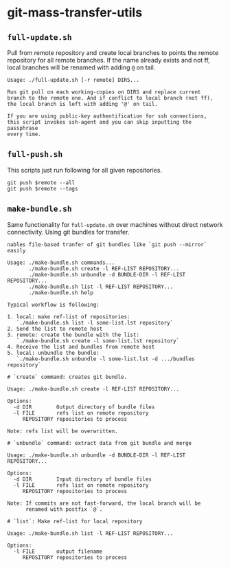 # git-mass-transfer-utils

## `full-update.sh`

Pull from remote repository and create local branches to points the
remote repository for all remote branches. If the name already exists
and not ff, local branches will be renamed with adding `@` on tail.

```
Usage: ./full-update.sh [-r remote] DIRS...

Run git pull on each working-copies on DIRS and replace current
branch to the remote one. And if conflict to local branch (not ff),
the local branch is left with adding '@' on tail.

If you are using public-key authentification for ssh connections,
this script invokes ssh-agent and you can skip inputting the passphrase
every time.
```

## `full-push.sh`

This scripts just run following for all given repositories.

```
git push $remote --all
git push $remote --tags
```

## `make-bundle.sh`

Same functionality for `full-update.sh` over machines without direct
network connectivity. Using git bundles for transfer.

```
nables file-based tranfer of git bundles like `git push --mirror` easily

Usage: ./make-bundle.sh commands...
       ./make-bundle.sh create -l REF-LIST REPOSITORY...
       ./make-bundle.sh unbundle -d BUNDLE-DIR -l REF-LIST REPOSITORY...
       ./make-bundle.sh list -l REF-LIST REPOSITORY...
       ./make-bundle.sh help

Typical workflow is following:

1. local: make ref-list of repositories:
   `./make-bundle.sh list -l some-list.lst repository`
2. Send the list to remote host
3. remote: create the bundle with the list:
   `./make-bundle.sh create -l some-list.lst repository`
4. Receive the list and bundles from remote host
5. local: unbundle the bundle:
   `./make-bundle.sh unbundle -l some-list.lst -d .../bundles repository`

# `create` command: creates git bundle.

Usage: ./make-bundle.sh create -l REF-LIST REPOSITORY...

Options:
  -d DIR        Output directory of bundle files
  -l FILE       refs list on remote repository
     REPOSITORY repositories to process

Note: refs list will be overwritten.

# `unbundle` command: extract data from git bundle and merge

Usage: ./make-bundle.sh unbundle -d BUNDLE-DIR -l REF-LIST REPOSITORY...

Options:
  -d DIR        Input directory of bundle files
  -l FILE       refs list on remote repository
     REPOSITORY repositories to process

Note: If commits are not fast-forward, the local branch will be
      renamed with postfix `@`.

# `list`: Make ref-list for local repository

Usage: ./make-bundle.sh list -l REF-LIST REPOSITORY...

Options:
  -l FILE       output filename
     REPOSITORY repositories to process
```
